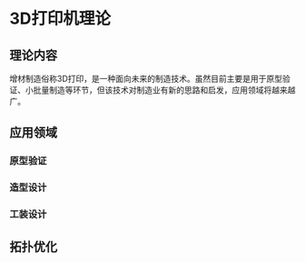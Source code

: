 # 3D打印机理论

## 理论内容

增材制造俗称3D打印，是一种面向未来的制造技术。虽然目前主要是用于原型验证、小批量制造等环节，但该技术对制造业有新的思路和启发，应用领域将越来越广。



## 应用领域

### 原型验证

### 造型设计

### 工装设计

## 拓扑优化
